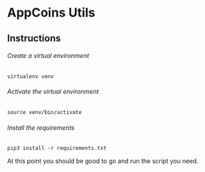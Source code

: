 # AppCoins Utils

## Instructions
###### Create a virtual environment
```
virtualenv venv
```

###### Activate the virtual environment
```
source venv/bin/activate
```

###### Install the requirements
```
pip3 install -r requirements.txt
```

At this point you should be good to go and run the script you need.